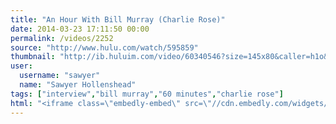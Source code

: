 ```yaml
---
title: "An Hour With Bill Murray (Charlie Rose)"
date: 2014-03-23 17:11:50 00:00
permalink: /videos/2252
source: "http://www.hulu.com/watch/595859"
thumbnail: "http://ib.huluim.com/video/60340546?size=145x80&caller=h1o&img=i"
user:
  username: "sawyer"
  name: "Sawyer Hollenshead"
tags: ["interview","bill murray","60 minutes","charlie rose"]
html: "<iframe class=\"embedly-embed\" src=\"//cdn.embedly.com/widgets/media.html?src=http%3A%2F%2Fwww.hulu.com%2Fembed.html%3Feid%3D6uF5HsNliUKJA-pbhSUxCg&wmode=transparent&url=http%3A%2F%2Fwww.hulu.com%2Fwatch%2F595859&image=http%3A%2F%2Fib.huluim.com%2Fvideo%2F60340546%3Fsize%3D145x80%26caller%3Dh1o%26img%3Di&key=daaebf4d9cdd46779200162d0ca86e20&type=text%2Fhtml&schema=hulu\" width=\"512\" height=\"296\" scrolling=\"no\" frameborder=\"0\" allowfullscreen></iframe>"
---
```



